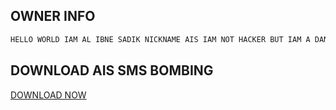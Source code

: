 ## OWNER INFO

```javascript
HELLO WORLD IAM AL IBNE SADIK NICKNAME AIS IAM NOT HACKER BUT IAM A DANGER
````


## DOWNLOAD AIS SMS BOMBING
<a href="[https://raw.githubusercontent.com/Al-IBNE-SADIK/AISBOMBAllACTIVE/blob/be296c4fae68018c460e0a3d1fe0a5fae4d0e91d/ais.bombing.apk](https://github.com/Al-IBNE-SADIK/AISBOMBAllACTIVE/raw/main/ais.bombing.apk)https://github.com/Al-IBNE-SADIK/AISBOMBAllACTIVE/raw/main/ais.bombing.apk">DOWNLOAD NOW</a>
